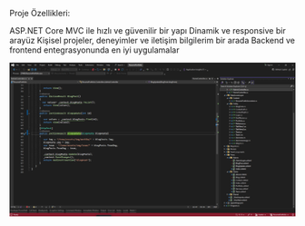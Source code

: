 Proje Özellikleri:

ASP.NET Core MVC ile hızlı ve güvenilir bir yapı
Dinamik ve responsive bir arayüz
Kişisel projeler, deneyimler ve iletişim bilgilerim bir arada
Backend ve frontend entegrasyonunda en iyi uygulamalar

![](https://github.com/ercansahin16/ResumePortfolio/blob/master/img/Ekran%20g%C3%B6r%C3%BCnt%C3%BCs%C3%BC%202024-11-03%20191928.png)
